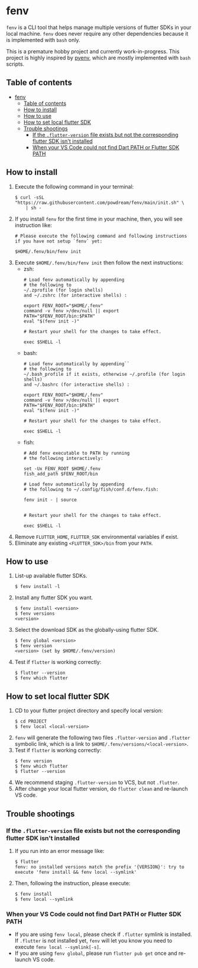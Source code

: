 # fenv

`fenv` is a CLI tool that helps manage multiple versions of flutter SDKs in
your local machine. `fenv` does never require any other dependencies because
it is implemented with `bash` only.

This is a premature hobby project and currently work-in-progress.
This project is highly inspired by [pyenv][], which are mostly implemented with
`bash` scripts.

## Table of contents

- [fenv](#fenv)
  - [Table of contents](#table-of-contents)
  - [How to install](#how-to-install)
  - [How to use](#how-to-use)
  - [How to set local flutter SDK](#how-to-set-local-flutter-sdk)
  - [Trouble shootings](#trouble-shootings)
    - [If the `.flutter-version` file exists but not the corresponding flutter SDK isn't installed](#if-the-flutter-version-file-exists-but-not-the-corresponding-flutter-sdk-isnt-installed)
    - [When your VS Code could not find Dart PATH or Flutter SDK PATH](#when-your-vs-code-could-not-find-dart-path-or-flutter-sdk-path)

## How to install

1.  Execute the following command in your terminal:
    ```shell
    $ curl -sSL "https://raw.githubusercontent.com/powdream/fenv/main/init.sh" \
        | sh -
    ```
1.  If you install `fenv` for the first time in your machine, then, you will see
    instruction like:
    ```shell
    # Please execute the following command and following instructions if you have not setup `fenv` yet:

    $HOME/.fenv/bin/fenv init
    ```
1.  Execute `$HOME/.fenv/bin/fenv init` then follow the next instructions:
    - zsh:
      ```shell
      # Load fenv automatically by appending
      # the following to
      ~/.zprofile (for login shells)
      and ~/.zshrc (for interactive shells) :

      export FENV_ROOT="$HOME/.fenv"
      command -v fenv >/dev/null || export PATH="$FENV_ROOT/bin:$PATH"
      eval "$(fenv init -)"

      # Restart your shell for the changes to take effect.

      exec $SHELL -l
      ```
    - bash:
      ```shell
      # Load fenv automatically by appending``
      # the following to
      ~/.bash_profile if it exists, otherwise ~/.profile (for login shells)
      and ~/.bashrc (for interactive shells) :

      export FENV_ROOT="$HOME/.fenv"
      command -v fenv >/dev/null || export PATH="$FENV_ROOT/bin:$PATH"
      eval "$(fenv init -)"

      # Restart your shell for the changes to take effect.

      exec $SHELL -l
      ```
    - fish:
      ```shell
      # Add fenv executable to PATH by running
      # the following interactively:

      set -Ux FENV_ROOT $HOME/.fenv
      fish_add_path $FENV_ROOT/bin

      # Load fenv automatically by appending
      # the following to ~/.config/fish/conf.d/fenv.fish:

      fenv init - | source


      # Restart your shell for the changes to take effect.

      exec $SHELL -l
      ```
1.  Remove `FLUTTER_HOME`, `FLUTTER_SDK` environmental variables if exist.
1.  Eliminate any existing `<FLUTTER_SDK>/bin` from your `PATH`.

## How to use

1.  List-up available flutter SDKs.
    ```shell
    $ fenv install -l
    ```
1.  Install any flutter SDK you want.
    ```shell
    $ fenv install <version>
    $ fenv versions
    <version>
    ```
1.  Select the download SDK as the globally-using flutter SDK.
    ```shell
    $ fenv global <version>
    $ fenv version
    <version> (set by $HOME/.fenv/version)
    ```
1.  Test if `flutter` is working correctly:
    ```shell
    $ flutter --version
    $ fenv which flutter
    ```

## How to set local flutter SDK

1.  CD to your flutter project directory and specify local version:
    ```shell
    $ cd PROJECT
    $ fenv local <local-version>
    ```
1.  `fenv` will generate the following two files `.flutter-version` and
    `.flutter` symbolic link, which is a link to
    `$HOME/.fenv/versions/<local-version>`.
1.  Test if `flutter` is working correctly:
    ```shell
    $ fenv version
    $ fenv which flutter
    $ flutter --version
    ```
1.  We recommend staging `.flutter-version` to VCS, but not `.flutter`.
1.  After change your local flutter version, do `flutter clean` and re-launch
    VS code.

## Trouble shootings

### If the `.flutter-version` file exists but not the corresponding flutter SDK isn't installed

1.  If you run into an error message like:
    ```shell
    $ flutter
    fenv: no installed versions match the prefix '{VERSION}': try to execute 'fenv install && fenv local --symlink'
    ```
1.  Then, following the instruction, please execute:
    ```shell
    $ fenv install
    $ fenv local --symlink
    ```

### When your VS Code could not find Dart PATH or Flutter SDK PATH

- If you are using `fenv local`, please check if `.flutter` symlink is
  installed.
  If `.flutter` is not installed yet, `fenv` will let you know
  you need to execute `fenv local --symlink[-s]`.
- If you are using `fenv global`, please run `flutter pub get` once and
  re-launch VS code.

[pyenv]: https://github.com/pyenv/pyenv
